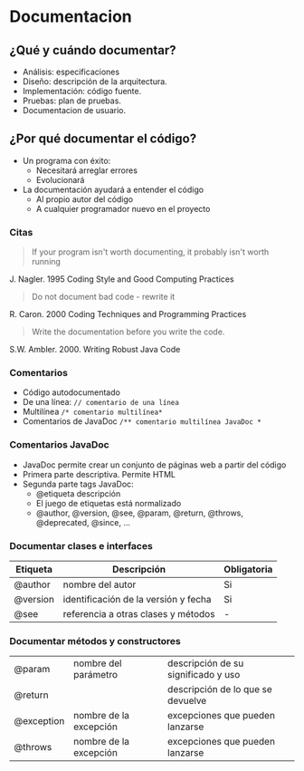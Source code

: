 # Documentacion



## ¿Qué y cuándo documentar?

- Análisis: especificaciones
- Diseño: descripción de la arquitectura.
- Implementación: código fuente.
- Pruebas: plan de pruebas.
- Documentacion de usuario.


## ¿Por qué documentar el código?

- Un programa con éxito:
    - Necesitará arreglar errores
    - Evolucionará
- La documentación ayudará a entender el código
    - Al propio autor del código
    - A cualquier programador nuevo en el proyecto


### Citas

> If your program isn't worth documenting, it probably isn't worth running
    
J. Nagler. 1995
Coding Style and Good Computing Practices 

> Do not document bad code - rewrite it
    
R. Caron. 2000
Coding Techniques and Programming Practices 

> Write the documentation before you write the code.
    
S.W. Ambler. 2000.
Writing Robust Java Code 


### Comentarios

- Código autodocumentado
- De una línea: `// comentario de una línea`
- Multilínea `/* comentario multilínea*`
- Comentarios de JavaDoc `/** comentario multilínea JavaDoc *`


### Comentarios JavaDoc

- JavaDoc permite crear un conjunto de páginas web a partir del código
- Primera parte descriptiva. Permite HTML
- Segunda parte tags JavaDoc:
    - @etiqueta descripción
    - El juego de etiquetas está normalizado
    - @author, @version, @see, @param, @return, @throws, @deprecated, @since, ...


### Documentar clases e interfaces
 
Etiqueta  | Descripción                          |  Obligatoria 
--------- | ------------------------------------ | --
@author   | nombre del autor                     |  Si 
@version  | identificación de la versión y fecha |  Si 
@see      | referencia a otras clases y métodos  |  - 


### Documentar métodos y constructores


<table>
<tr><td>@param<td>nombre del parámetro
	<td>descripción de su significado y uso
<tr><td>@return<td>&nbsp;
	<td>descripción de lo que se devuelve
<tr><td>@exception<td>nombre de la excepción
	<td>excepciones que pueden lanzarse
<tr><td>@throws<td>nombre de la excepción
	<td>excepciones que pueden lanzarse
    
<!--
<tr><td>@since<td colspan=2>
	indica desde qué versión o fecha existe
	este constructor o método en la clase
<tr><td>@deprecated<td colspan=2>
	este método no debería usarse
	pues puede desaparecer en próximas versiones

-->

</table>

